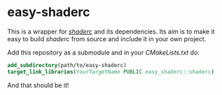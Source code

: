 # easy-shaderc

This is a wrapper for [*shaderc*](https://github.com/google/shaderc) and its dependencies. Its aim is to make it easy to build *shaderc* from source and include it in your own project.

Add this repository as a submodule and in your *CMakeLists.txt* do:
```cmake
add_subdirectory(path/to/easy-shaderc)
target_link_libraries(YourTargetName PUBLIC easy_shaderc::shaderc)
```

And that should be it!